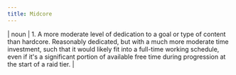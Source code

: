 ```yaml
---
title: Midcore
---
```

| noun | 1.  	A more moderate level of dedication to a goal or type of content than hardcore. Reasonably dedicated, but with a much more moderate time investment, such that it would likely fit into a full-time working schedule, even if it's a significant portion of available free time during progression at the start of a raid tier.	|